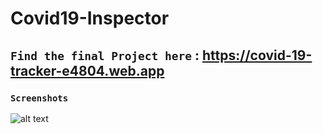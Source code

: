 # Covid19-Inspector


## `Find the final Project here` : https://covid-19-tracker-e4804.web.app

### `Screenshots`

![alt text](?raw=true)



